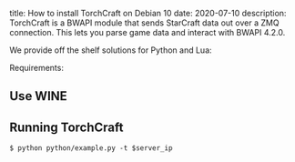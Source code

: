 title: How to install TorchCraft on Debian 10 
date: 2020-07-10
description: TorchCraft is a BWAPI module that sends StarCraft data out over a ZMQ connection. This lets you parse game data and interact with BWAPI 4.2.0. 

We provide off the shelf solutions for Python and Lua:

Requirements:

## Use WINE

## Running TorchCraft

`$ python python/example.py -t $server_ip`

